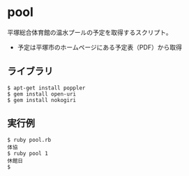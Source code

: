 # pool

平塚総合体育館の温水プールの予定を取得するスクリプト。

- 予定は平塚市のホームページにある予定表（PDF）から取得


## ライブラリ
```
$ apt-get install poppler
$ gem install open-uri
$ gem install nokogiri

```

## 実行例
```
$ ruby pool.rb
体協
$ ruby pool 1
休館日
$
```
